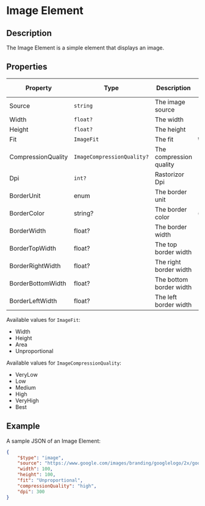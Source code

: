 # Image Element

## Description

The Image Element is a simple element that displays an image.

## Properties

| Property | Type | Description | Default value |
| --- | --- | --- | --- |
| Source | `string` | The image source | |
| Width | `float?` | The width | `null` |
| Height | `float?` | The height | `null` |
| Fit | `ImageFit` | The fit | `Width` |
| CompressionQuality | `ImageCompressionQuality?` | The compression quality | `null` |
| Dpi | `int?` | Rastorizor Dpi | `null` |
| BorderUnit | enum | The border unit | `Point` |
| BorderColor | string? | The border color | `#000000` |
| BorderWidth | float? | The border width | `null` |
| BorderTopWidth | float? | The top border width | `null` |
| BorderRightWidth | float? | The right border width | `null` |
| BorderBottomWidth | float? | The bottom border width | `null` |
| BorderLeftWidth | float? | The left border width | `null` |

Available values for `ImageFit`:

- Width
- Height
- Area
- Unproportional

Available values for `ImageCompressionQuality`:

- VeryLow
- Low
- Medium
- High
- VeryHigh
- Best

## Example

A sample JSON of an Image Element:

```json
{
    "$type": "image",
    "source": "https://www.google.com/images/branding/googlelogo/2x/googlelogo_color_272x92dp.png",
    "width": 100,
    "height": 100,
    "fit": "Unproportional",
    "compressionQuality": "high",
    "dpi": 300
}
```
